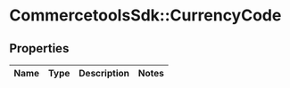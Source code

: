 # CommercetoolsSdk::CurrencyCode

## Properties
Name | Type | Description | Notes
------------ | ------------- | ------------- | -------------

